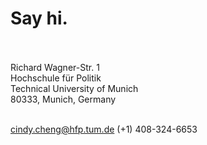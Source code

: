 # Say hi.

<br><br>
Richard Wagner-Str. 1 <br>
Hochschule für Politik <br>
Technical University of Munich<br>
80333, Munich, Germany<br><br>


<a href="mailto:cindy.cheng@hfp.tum.de">cindy.cheng@hfp.tum.de</a>
(+1) 408-324-6653